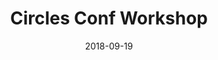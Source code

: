 ---
title: Circles Conf Workshop
date: 2018-09-19
meta: Dallas, 2018
link: https://circlesco.com/conference/circles/2018/schedule/
---